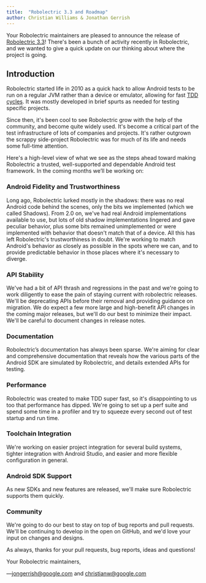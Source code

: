 ```yaml
---
title:  "Robolectric 3.3 and Roadmap"
author: Christian Williams & Jonathan Gerrish
---
```


Your Robolectric maintainers are pleased to announce the release of [Robolectric 3.3](https://github.com/robolectric/robolectric/releases/tag/robolectric-3.3)! There's been a bunch of activity recently in Robolectric, and we wanted to give a quick update on our thinking about where the project is going.

## Introduction

Robolectric started life in 2010 as a quick hack to allow Android tests to be run on a regular JVM rather than a device or emulator, allowing for fast [TDD cycles](https://en.wikipedia.org/wiki/Test-driven_development#Test-driven_development_cycle). It was mostly developed in brief spurts as needed for testing specific projects.

Since then, it's been cool to see Robolectric grow with the help of the community, and become quite widely used. It's become a critical part of the test infrastructure of lots of companies and projects. It's rather outgrown the scrappy side-project Robolectric was for much of its life and needs some full-time attention.

Here's a high-level view of what we see as the steps ahead toward making Robolectric a trusted, well-supported and dependable Android test framework. In the coming months we’ll be working on:

### Android Fidelity and Trustworthiness
Long ago, Robolectric lurked mostly in the shadows: there was no real Android code behind the scenes, only the bits we implemented (which we called Shadows). From 2.0 on, we've had real Android implementations available to use, but lots of old shadow implementations lingered and gave peculiar behavior, plus some bits remained unimplemented or were implemented with behavior that doesn't match that of a device. All this has left Robolectric's trustworthiness in doubt. We're working to match Android's behavior as closely as possible in the spots where we can, and to provide predictable behavior in those places where it's necessary to diverge.

### API Stability
We've had a bit of API thrash and regressions in the past and we're going to work diligently to ease the pain of staying current with robolectric releases. We'll be deprecating APIs before their removal and providing guidance on migration. We do expect a few more large and high-benefit API changes in the coming major releases, but we'll do our best to minimize their impact. We'll be careful to document changes in release notes.

### Documentation
Robolectric’s documentation has always been sparse. We're aiming for clear and comprehensive documentation that reveals how the various parts of the Android SDK are simulated by Robolectric, and details extended APIs for testing.

### Performance
Robolectric was created to make TDD super fast, so it's disappointing to us too that performance has dipped. We're going to set up a perf suite and spend some time in a profiler and try to squeeze every second out of test startup and run time.

### Toolchain Integration
We're working on easier project integration for several build systems, tighter integration with Android Studio, and easier and more flexible configuration in general.

### Android SDK Support
As new SDKs and new features are released, we'll make sure Robolectric supports them quickly.

### Community
We're going to do our best to stay on top of bug reports and pull requests. We'll be continuing to develop in the open on GitHub, and we'd love your input on changes and designs.

As always, thanks for your pull requests, bug reports, ideas and questions!

Your Robolectric maintainers,

&mdash;[jongerrish@google.com](mailto:jongerrish@google.com) and [christianw@google.com](mailto:christianw@google.com)